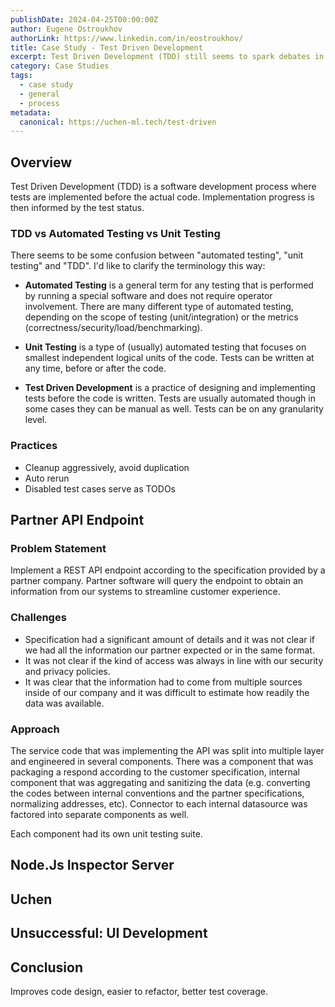 ```yaml
---
publishDate: 2024-04-25T00:00:00Z
author: Eugene Ostroukhov
authorLink: https://www.linkedin.com/in/eostroukhov/
title: Case Study - Test Driven Development
excerpt: Test Driven Development (TDD) still seems to spark debates in developer community. This article details my experience and learnings from applying it in past projects.
category: Case Studies
tags:
  - case study
  - general
  - process
metadata:
  canonical: https://uchen-ml.tech/test-driven
---
```


## Overview

Test Driven Development (TDD) is a software development process where tests are
implemented before the actual code. Implementation progress is then informed by
the test status.

### TDD vs Automated Testing vs Unit Testing

There seems to be some confusion between "automated testing", "unit testing" and
"TDD". I'd like to clarify the terminology this way:

- **Automated Testing** is a general term for any testing that is performed by running a special software and does not require operator involvement. There are many different type of automated testing, depending on the scope of testing (unit/integration) or the metrics (correctness/security/load/benchmarking).

- **Unit Testing** is a type of (usually) automated testing that focuses on smallest independent logical units of the code. Tests can be written at any time, before or after the code.

- **Test Driven Development** is a practice of designing and implementing tests before the code is written. Tests are usually automated though in some
cases they can be manual as well. Tests can be on any granularity level.

### Practices

- Cleanup aggressively, avoid duplication
- Auto rerun
- Disabled test cases serve as TODOs

## Partner API Endpoint

### Problem Statement

Implement a REST API endpoint according to the specification provided by a partner company. Partner software will query the endpoint to obtain an information from our systems to streamline customer experience.

### Challenges

- Specification had a significant amount of details and it was not clear if we had all the information our partner expected or in the same format.
- It was not clear if the kind of access was always in line with our security and privacy policies.
- It was clear that the information had to come from multiple sources inside of our company and it was difficult to estimate how readily the data was available.

### Approach

The service code that was implementing the API was split into multiple layer and engineered in several components. There was a component that was packaging a respond according to the customer specification, internal component that was aggregating and sanitizing the data (e.g. converting the codes between internal conventions and the partner specifications, normalizing addresses, etc). Connector to each internal datasource was factored into separate components as well.

Each component had its own unit testing suite. 

## Node.Js Inspector Server

## Uchen

## Unsuccessful: UI Development

## Conclusion

Improves code design, easier to refactor, better test coverage.

